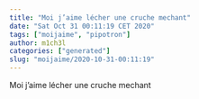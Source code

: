 ```yaml
---
title: "Moi j’aime lécher une cruche mechant"
date: "Sat Oct 31 00:11:19 CET 2020"
tags: ["moijaime", "pipotron"]
author: m1ch3l
categories: ["generated"]
slug: "moijaime/2020-10-31-00:11:19"
---
```


Moi j’aime lécher une cruche mechant
